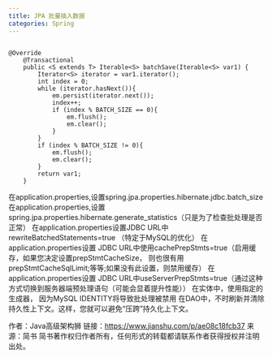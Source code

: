 ```yaml
---
title: JPA 批量插入数据
categories: Spring
---
```


```

@Override
    @Transactional
    public <S extends T> Iterable<S> batchSave(Iterable<S> var1) {
        Iterator<S> iterator = var1.iterator();
        int index = 0;
        while (iterator.hasNext()){
            em.persist(iterator.next());
            index++;
            if (index % BATCH_SIZE == 0){
                em.flush();
                em.clear();
            }
        }
        if (index % BATCH_SIZE != 0){
            em.flush();
            em.clear();
        }
        return var1;
    }

```

在application.properties,设置spring.jpa.properties.hibernate.jdbc.batch_size
在application.properties,设置spring.jpa.properties.hibernate.generate_statistics（只是为了检查批处理是否正常）
在application.properties设置JDBC URL中rewriteBatchedStatements=true （特定于MySQL的优化）
在application.properties设置 JDBC URL中使用cachePrepStmts=true（启用缓存，如果您决定设置prepStmtCacheSize，  则也很有用  prepStmtCacheSqlLimit;等等;如果没有此设置，则禁用缓存）
在application.properties设置 JDBC URL中useServerPrepStmts=true（通过这种方式切换到服务器端预处理语句（可能会显着提升性能））
在实体中，使用指定的生成器，  因为MySQL IDENTITY将导致批处理被禁用
在DAO中，不时刷新并清除持久性上下文。这样，您就可以避免“压跨”持久化上下文。

作者：Java高级架构狮
链接：https://www.jianshu.com/p/ae08c18fcb37
来源：简书
简书著作权归作者所有，任何形式的转载都请联系作者获得授权并注明出处。